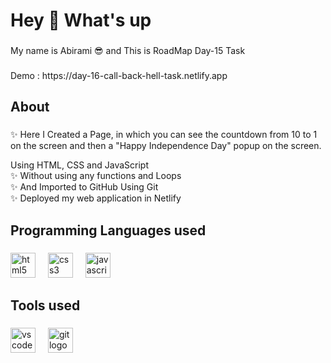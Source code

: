 <h1 align="left">Hey 👋 What's up</h1>

###

<p align="left">My name is Abirami 😎 and This is RoadMap Day-15 Task</p>

###

 <p align="1eft">Demo : https://day-16-call-back-hell-task.netlify.app

</p> 

###

<h2 align="left">About</h2>

###

<p align="left">✨ Here I Created a Page, in which you can see the countdown from 10 to 1 on the screen and then a "Happy Independence Day" popup on the screen. 

Using HTML, CSS and JavaScript <br>✨ Without using any functions and Loops <br>✨ And Imported to GitHub Using Git<br>✨ Deployed my web application in Netlify </p>

###

<h2 align="left">Programming Languages used</h2>

###

<div align="left">
  <img src="https://cdn.jsdelivr.net/gh/devicons/devicon/icons/html5/html5-original.svg" height="40" alt="html5 logo"  />
  <img width="12" />
  <img src="https://cdn.jsdelivr.net/gh/devicons/devicon/icons/css3/css3-original.svg" height="40" alt="css3 logo"  />
  <img width="12" />
  <img src="https://cdn.jsdelivr.net/gh/devicons/devicon/icons/javascript/javascript-original.svg" height="40" alt="javascript logo"  />
  <img width="12" />
 
</div>

###

<h2 align="left">Tools used</h2>

###

<div align="left">
  <img src="https://cdn.jsdelivr.net/gh/devicons/devicon/icons/vscode/vscode-original.svg" height="40" alt="vscode logo"  />
  <img width="12" />
  <img src="https://cdn.jsdelivr.net/gh/devicons/devicon/icons/git/git-original.svg" height="40" alt="git logo"  />
</div>

